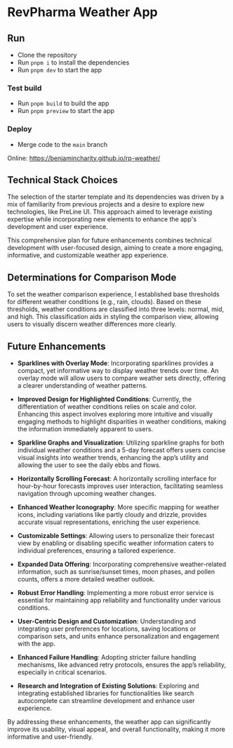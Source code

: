 # RevPharma Weather App

## Run

- Clone the repository
- Run `pnpm i` to install the dependencies
- Run `pnpm dev` to start the app

### Test build

- Run `pnpm build` to build the app
- Run `pnpm preview` to start the app

### Deploy

- Merge code to the `main` branch

Online: https://benjamincharity.github.io/rp-weather/

## Technical Stack Choices

The selection of the starter template and its dependencies was driven by a mix of familiarity from previous projects and a desire to explore new technologies, like PreLine UI. This approach aimed to leverage existing expertise while incorporating new elements to enhance the app's development and user experience.

This comprehensive plan for future enhancements combines technical development with user-focused design, aiming to create a more engaging, informative, and customizable weather app experience.

## Determinations for Comparison Mode

To set the weather comparison experience, I established base thresholds for different weather conditions (e.g., rain, clouds). Based on these thresholds, weather conditions are classified into three levels: normal, mid, and high. This classification aids in styling the comparison view, allowing users to visually discern weather differences more clearly.

## Future Enhancements

- **Sparklines with Overlay Mode**: Incorporating sparklines provides a compact, yet informative way to display weather trends over time. An overlay mode will allow users to compare weather sets directly, offering a clearer understanding of weather patterns.

- **Improved Design for Highlighted Conditions**: Currently, the differentiation of weather conditions relies on scale and color. Enhancing this aspect involves exploring more intuitive and visually engaging methods to highlight disparities in weather conditions, making the information immediately apparent to users.

- **Sparkline Graphs and Visualization**: Utilizing sparkline graphs for both individual weather conditions and a 5-day forecast offers users concise visual insights into weather trends, enhancing the app’s utility and allowing the user to see the daily ebbs and flows.

- **Horizontally Scrolling Forecast**: A horizontally scrolling interface for hour-by-hour forecasts improves user interaction, facilitating seamless navigation through upcoming weather changes.

- **Enhanced Weather Iconography**: More specific mapping for weather icons, including variations like partly cloudy and drizzle, provides accurate visual representations, enriching the user experience.

- **Customizable Settings**: Allowing users to personalize their forecast view by enabling or disabling specific weather information caters to individual preferences, ensuring a tailored experience.

- **Expanded Data Offering**: Incorporating comprehensive weather-related information, such as sunrise/sunset times, moon phases, and pollen counts, offers a more detailed weather outlook.

- **Robust Error Handling**: Implementing a more robust error service is essential for maintaining app reliability and functionality under various conditions.

- **User-Centric Design and Customization**: Understanding and integrating user preferences for locations, saving locations or comparison sets, and units enhance personalization and engagement with the app.

- **Enhanced Failure Handling**: Adopting stricter failure handling mechanisms, like advanced retry protocols, ensures the app’s reliability, especially in critical scenarios.

- **Research and Integration of Existing Solutions**: Exploring and integrating established libraries for functionalities like search autocomplete can streamline development and enhance user experience.

By addressing these enhancements, the weather app can significantly improve its usability, visual appeal, and overall functionality, making it more informative and user-friendly.
